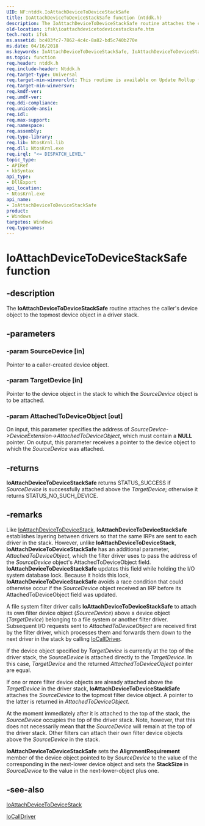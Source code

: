 ```yaml
---
UID: NF:ntddk.IoAttachDeviceToDeviceStackSafe
title: IoAttachDeviceToDeviceStackSafe function (ntddk.h)
description: The IoAttachDeviceToDeviceStackSafe routine attaches the caller's device object to the topmost device object in a driver stack.
old-location: ifsk\ioattachdevicetodevicestacksafe.htm
tech.root: ifsk
ms.assetid: bc403fc7-7862-4c4c-8a82-bd5c740b270e
ms.date: 04/16/2018
ms.keywords: IoAttachDeviceToDeviceStackSafe, IoAttachDeviceToDeviceStackSafe routine [Installable File System Drivers], ifsk.ioattachdevicetodevicestacksafe, ioref_1db91288-e8ad-4796-9052-333bf37f01d1.xml, ntddk/IoAttachDeviceToDeviceStackSafe
ms.topic: function
req.header: ntddk.h
req.include-header: Ntddk.h
req.target-type: Universal
req.target-min-winverclnt: This routine is available on Update Rollup for Windows 2000 Service Pack 4 (SP4) and on Windows XP and later.
req.target-min-winversvr: 
req.kmdf-ver: 
req.umdf-ver: 
req.ddi-compliance: 
req.unicode-ansi: 
req.idl: 
req.max-support: 
req.namespace: 
req.assembly: 
req.type-library: 
req.lib: NtosKrnl.lib
req.dll: NtosKrnl.exe
req.irql: "<= DISPATCH_LEVEL"
topic_type:
- APIRef
- kbSyntax
api_type:
- DllExport
api_location:
- NtosKrnl.exe
api_name:
- IoAttachDeviceToDeviceStackSafe
product:
- Windows
targetos: Windows
req.typenames: 
---
```


# IoAttachDeviceToDeviceStackSafe function


## -description


The <b>IoAttachDeviceToDeviceStackSafe</b> routine attaches the caller's device object to the topmost device object in a driver stack. 


## -parameters




### -param SourceDevice [in]

Pointer to a caller-created device object. 


### -param TargetDevice [in]

Pointer to the device object in the stack to which the <i>SourceDevice</i> object is to be attached. 


### -param AttachedToDeviceObject [out]

On input, this parameter specifies the address of <i>SourceDevice-&gt;DeviceExtension-&gt;AttachedToDeviceObject</i>, which must contain a <b>NULL</b> pointer. On output, this parameter receives a pointer to the device object to which the <i>SourceDevice</i> was attached. 


## -returns



<b>IoAttachDeviceToDeviceStackSafe</b> returns STATUS_SUCCESS if <i>SourceDevice</i> is successfully attached above the <i>TargetDevice</i>; otherwise it returns STATUS_NO_SUCH_DEVICE. 




## -remarks



Like <a href="https://msdn.microsoft.com/library/windows/hardware/ff548300">IoAttachDeviceToDeviceStack</a>, <b>IoAttachDeviceToDeviceStackSafe</b> establishes layering between drivers so that the same IRPs are sent to each driver in the stack. However, unlike <b>IoAttachDeviceToDeviceStack</b>, <b>IoAttachDeviceToDeviceStackSafe</b> has an additional parameter, <i>AttachedToDeviceObject</i>, which the filter driver uses to pass the address of the <i>SourceDevice</i> object's AttachedToDeviceObject field. <b>IoAttachDeviceToDeviceStackSafe</b> updates this field while holding the I/O system database lock. Because it holds this lock, <b>IoAttachDeviceToDeviceStackSafe</b> avoids a race condition that could otherwise occur if the <i>SourceDevice</i> object received an IRP before its AttachedToDeviceObject field was updated. 

A file system filter driver calls <b>IoAttachDeviceToDeviceStackSafe</b> to attach its own filter device object (<i>SourceDevice</i>) above a device object (<i>TargetDevice</i>) belonging to a file system or another filter driver. Subsequent I/O requests sent to <i>AttachedToDeviceObject</i> are received first by the filter driver, which processes them and forwards them down to the next driver in the stack by calling <a href="https://msdn.microsoft.com/library/windows/hardware/ff548336">IoCallDriver</a>. 

If the device object specified by <i>TargetDevice</i> is currently at the top of the driver stack, the <i>SourceDevice</i> is attached directly to the <i>TargetDevice</i>. In this case, <i>TargetDevice</i> and the returned <i>AttachedToDeviceObject</i> pointer are equal. 

If one or more filter device objects are already attached above the <i>TargetDevice</i> in the driver stack, <b>IoAttachDeviceToDeviceStackSafe</b> attaches the <i>SourceDevice</i> to the topmost filter device object. A pointer to the latter is returned in <i>AttachedToDeviceObject</i>. 

At the moment immediately after it is attached to the top of the stack, the <i>SourceDevice</i> occupies the top of the driver stack. Note, however, that this does not necessarily mean that the <i>SourceDevice</i> will remain at the top of the driver stack. Other filters can attach their own filter device objects above the <i>SourceDevice</i> in the stack. 

<b>IoAttachDeviceToDeviceStackSafe</b> sets the <b>AlignmentRequirement</b> member of the device object pointed to by <i>SourceDevice</i> to the value of the corresponding in the next-lower device object and sets the <b>StackSize</b> in <i>SourceDevice</i> to the value in the next-lower-object plus one. 




## -see-also




<a href="https://msdn.microsoft.com/library/windows/hardware/ff548300">IoAttachDeviceToDeviceStack</a>



<a href="https://msdn.microsoft.com/library/windows/hardware/ff548336">IoCallDriver</a>
 

 

